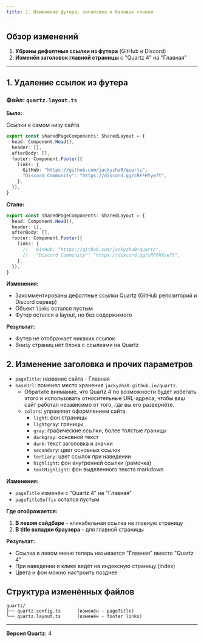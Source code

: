 ```yaml
---
title: 1. Изменение футера, заголовка и базовых стилей
---
```


## Обзор изменений

1. **Убраны дефолтные ссылки из футера** (GitHub и Discord)
2. **Изменён заголовок главной страницы** с "Quartz 4" на "Главная"

---

## 1. Удаление ссылок из футера

### Файл: `quartz.layout.ts`

**Было:**

Ссылки в самом низу сайта

```typescript
export const sharedPageComponents: SharedLayout = {
  head: Component.Head(),
  header: [],
  afterBody: [],
  footer: Component.Footer({
    links: {
      GitHub: "https://github.com/jackyzha0/quartz",
      "Discord Community": "https://discord.gg/cRFFHYye7t",
    },
  }),
}
```

**Стало:**

```typescript
export const sharedPageComponents: SharedLayout = {
  head: Component.Head(),
  header: [],
  afterBody: [],
  footer: Component.Footer({
    links: {
      //   GitHub: "https://github.com/jackyzha0/quartz",
      //   "Discord Community": "https://discord.gg/cRFFHYye7t",
    },
  }),
}
```

**Изменения:**

- Закомментированы дефолтные ссылки Quartz (GitHub репозиторий и Discord сервер)
- Объект `links` остался пустым
- Футер остался в layout, но без содержимого

**Результат:**

- Футер не отображает никаких ссылок
- Внизу страниц нет блока с ссылками на Quartz

## 2. Изменение заголовка и прочих параметров 

- `pageTitle`: название сайта  - Главная 
- `baseUrl`:  поменял  место хранения `jackyzha0.github.io/quartz`.
    - Обратите внимание, что Quartz 4 по возможности будет избегать этого и использовать относительные URL-адреса, чтобы ваш сайт работал независимо от того, _где_ вы его развернёте.
    - `colors`: управляет оформлением сайта.
        - `light`: фон страницы
        - `lightgray`: границы
        - `gray`: графические ссылки, более толстые границы
        - `darkgray`: основной текст
        - `dark`: текст заголовка и значки
        - `secondary`: цвет основных ссылок
        - `tertiary`: цвет ссылок при наведении 
        - `highlight`: фон внутренней ссылки (рамочка) 
        - `textHighlight`: фон выделенного текста markdown

**Изменения:**

- `pageTitle` изменён с "Quartz 4" на "Главная"
- `pageTitleSuffix` остался пустым

**Где отображается:**

1. **В левом сайдбаре** - кликабельная ссылка на главную страницу
2. **В title вкладки браузера** - для главной страницы

**Результат:**

- Ссылка в левом меню теперь называется "Главная" вместо "Quartz 4"
- При наведении и клике ведёт на индексную страницу (index)
- Цвета и фон можно настроить позднее

## Структура изменённых файлов

```
quartz/
├── quartz.config.ts      (изменён - pageTitle)
└── quartz.layout.ts      (изменён - footer links)
```

---

**Версия Quartz:** 4 